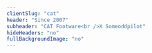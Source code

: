 ```yaml
---
clientSlug: "cat"
header: "Since 2007"
subheader: "CAT Footware<br />X Someoddpilot"
hideHeaders: "no"
fullBackgroundImage: "no"
---
```

